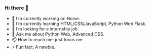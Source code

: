 ### Hi there 👋
<!--
**N-index/N-index** is a ✨ _special_ ✨ repository because its `README.md` (this file) appears on your GitHub profile.
-->
- 🔭 I’m currently working on Home.
- 🌱 I’m currently learning HTML/CSS/JavaScript, Python Web Flask.
- 🤔 I’m looking for a internship job.
- 💬 Ask me about Python Web, Advanced CSS.
- 📫 How to reach me: just focus me.
- ⚡ Fun fact: A newbie.
